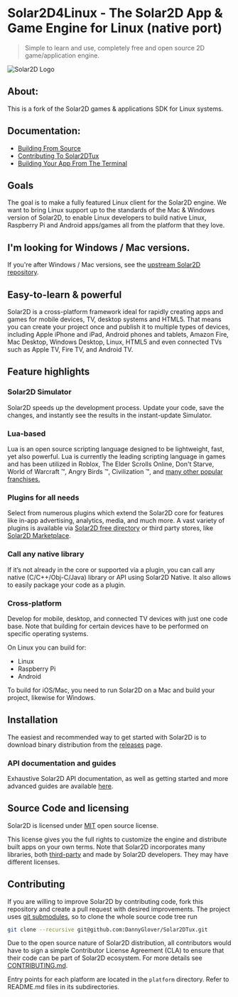 # Solar2D4Linux - The Solar2D App & Game Engine for Linux (native port)

> Simple to learn and use, completely free and open source 2D game/application engine.

![Solar2D Logo](logo.png)

## About:

This is a fork of the Solar2D games & applications SDK for Linux systems.

## Documentation:

* [Building From Source](platform/linux/docs/BuildingFromSource.md)
* [Contributing To Solar2DTux](platform/linux/docs/ContributingLinux.md)
* [Building Your App From The Terminal](platform/linux/docs/BuildingYourAppFromTheTerminal.md)

## Goals

The goal is to make a fully featured Linux client for the Solar2D engine. We want to bring Linux support up to the standards of the Mac & Windows version of 
Solar2D, to enable Linux developers to build native Linux, Raspberry Pi and Android apps/games all from the platform that they love.

## I'm looking for Windows / Mac versions.

If you're after Windows / Mac versions, see the [upstream Solar2D repository](https://github.com/coronalabs/corona).

## Easy-to-learn & powerful
Solar2D is a cross-platform framework ideal for rapidly creating apps and games for mobile devices, TV, desktop systems and HTML5. That means you can create your project once and publish it to multiple types of devices, including Apple iPhone and iPad, Android phones and tablets, Amazon Fire, Mac Desktop, Windows Desktop, Linux, HTML5 and even connected TVs such as Apple TV, Fire TV, and Android TV.

## Feature highlights

### Solar2D Simulator
Solar2D speeds up the development process. Update your code, save the changes, and instantly see the results in the instant-update Simulator.

### Lua-based
Lua is an open source scripting language designed to be lightweight, fast, yet also powerful. Lua is currently the leading scripting language in games and has been utilized in Roblox, The Elder Scrolls Online, Don't Starve, World of Warcraft ™, Angry Birds ™, Civilization ™, and [many other popular franchises.](https://en.wikipedia.org/wiki/Category:Lua-scripted_video_games)

### Plugins for all needs
Select from numerous plugins which extend the Solar2D core for features like in-app advertising, analytics, media, and much more. A vast variety of plugins is available via [Solar2D free directory](https://plugins.solar2d.com/) or third party stores, like [Solar2D Marketplace](https://solar2dmarketplace.com/).

### Call any native library
If it’s not already in the core or supported via a plugin, you can call any native (C/C++/Obj-C/Java) library or API using Solar2D Native. It also allows to easily package your code as a plugin.

### Cross-platform
Develop for mobile, desktop, and connected TV devices with just one code base. Note that building for certain devices have to be performed on specific operating systems.

On Linux you can build for:

- Linux
- Raspberry Pi
- Android

To build for iOS/Mac, you need to run Solar2D on a Mac and build your project, likewise for Windows.

## Installation
The easiest and recommended way to get started with Solar2D is to download binary distribution from the [releases](https://github.com/DannyGlover/Solar2D/releases) page.

### API documentation and guides
Exhaustive Solar2D API documentation, as well as getting started and more advanced guides are available [here](http://docs.coronalabs.com).

## Source Code and licensing
Solar2D is licensed under [MIT](LICENSE) open source license.

This license gives you the full rights to customize the engine and distribute built apps on your own terms. 
Note that Solar2D incorporates many libraries, both [third-party](sdk/dmg/Corona3rdPartyLicenses.txt) and made by Solar2D developers. They may have different licenses.

## Contributing

If you are willing to improve Solar2D by contributing code, fork this repository and create a pull request with desired improvements. The project uses [git submodules](https://git-scm.com/book/en/Git-Tools-Submodules), so to clone the whole source code tree run

```sh
git clone --recursive git@github.com:DannyGlover/Solar2DTux.git
```

Due to the open source nature of Solar2D distribution, all contributors would have to sign a simple Contributor License Agreement (CLA) to ensure that their code can be part of Solar2D ecosystem. For more details see [CONTRIBUTING.md](CONTRIBUTING.md).

Entry points for each platform are located in the `platform` directory. Refer to README.md files in its subdirectories.
